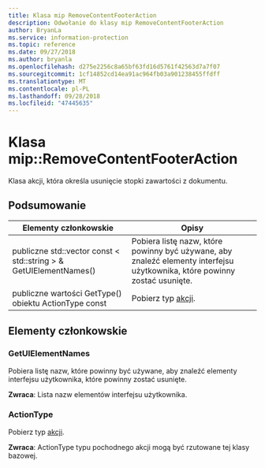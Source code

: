 ```yaml
---
title: Klasa mip RemoveContentFooterAction
description: Odwołanie do klasy mip RemoveContentFooterAction
author: BryanLa
ms.service: information-protection
ms.topic: reference
ms.date: 09/27/2018
ms.author: bryanla
ms.openlocfilehash: d275e2256c8a65bf63fd16d5761f42563d7a7f07
ms.sourcegitcommit: 1cf14852cd14ea91ac964fb03a901238455ffdff
ms.translationtype: MT
ms.contentlocale: pl-PL
ms.lasthandoff: 09/28/2018
ms.locfileid: "47445635"
---
```

# <a name="class-mipremovecontentfooteraction"></a>Klasa mip::RemoveContentFooterAction 
Klasa akcji, która określa usunięcie stopki zawartości z dokumentu.
  
## <a name="summary"></a>Podsumowanie
 Elementy członkowskie                        | Opisy                                
--------------------------------|---------------------------------------------
publiczne std::vector const < std::string > & GetUIElementNames()  |  Pobiera listę nazw, które powinny być używane, aby znaleźć elementy interfejsu użytkownika, które powinny zostać usunięte.
 publiczne wartości GetType() obiektu ActionType const  |  Pobierz typ [akcji](class_mip_action.md).
  
## <a name="members"></a>Elementy członkowskie
  
### <a name="getuielementnames"></a>GetUIElementNames
Pobiera listę nazw, które powinny być używane, aby znaleźć elementy interfejsu użytkownika, które powinny zostać usunięte.

  
**Zwraca**: Lista nazw elementów interfejsu użytkownika.
  
### <a name="actiontype"></a>ActionType
Pobierz typ [akcji](class_mip_action.md).

  
**Zwraca**: ActionType typu pochodnego akcji mogą być rzutowane tej klasy bazowej.